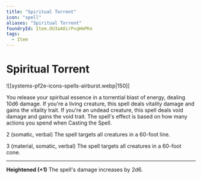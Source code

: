 ```yaml
---
title: "Spiritual Torrent"
icon: "spell"
aliases: "Spiritual Torrent"
foundryId: Item.OU3aA8irPvqHmPKe
tags:
  - Item
---
```


# Spiritual Torrent
![[systems-pf2e-icons-spells-airburst.webp|150]]

You release your spiritual essence in a torrential blast of energy, dealing 10d6 damage. If you're a living creature, this spell deals vitality damage and gains the vitality trait. If you're an undead creature, this spell deals void damage and gains the void trait. The spell's effect is based on how many actions you spend when Casting the Spell.

2 (somatic, verbal) The spell targets all creatures in a 60-foot line.

3 (material, somatic, verbal) The spell targets all creatures in a 60-foot cone.

* * *

**Heightened (+1)** The spell's damage increases by 2d6.
